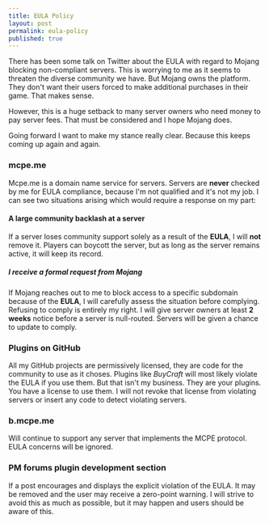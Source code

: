 ```yaml
---
title: EULA Policy
layout: post
permalink: eula-policy
published: true
---
```

There has been some talk on Twitter about the EULA with regard to Mojang blocking non-compliant servers. This is worrying to me as it seems to threaten the diverse community we have. But Mojang owns the platform. They don't want their users forced to make additional purchases in their game. That makes sense.

However, this is a huge setback to many server owners who need money to pay server fees. That must be considered and I hope Mojang does. 

Going forward I want to make my stance really clear. Because this keeps coming up again and again.

### mcpe.me
Mcpe.me is a domain name service for servers. Servers are **never** checked by me for EULA compliance, because I'm not qualified and it's not my job. I can see two situations arising which would require a response on my part:

#### A large community backlash at a server
If a server loses community support solely as a result of the **EULA**, I will **not** remove it. Players can boycott the server, but as long as the server remains active, it will keep its record.

##### I receive a formal request from Mojang
If Mojang reaches out to me to block access to a specific subdomain because of the **EULA**, I will carefully assess the situation before complying. Refusing to comply is entirely my right. I will give server owners at least **2 weeks** notice before a server is null-routed. Servers will be given a chance to update to comply. 

### Plugins on GitHub
All my GitHub projects are permissively licensed, they are code for the community to use as it choses. Plugins like *BuyCraft* will most likely violate the EULA if you use them. But that isn't my business. They are your plugins. You have a license to use them. I will not revoke that license from violating servers or insert any code to detect violating servers.

### b.mcpe.me
Will continue to support any server that implements the MCPE protocol. EULA concerns will be ignored. 

### PM forums plugin development section
If a post encourages and displays the explicit violation of the EULA. It may be removed and the user may receive a zero-point warning. I will strive to avoid this as much as possible, but it may happen and users should be aware of this.